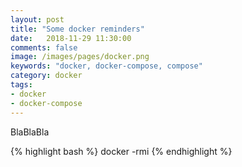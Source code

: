 ```yaml
---
layout: post
title: "Some docker reminders"
date:   2018-11-29 11:30:00
comments: false
image: /images/pages/docker.png
keywords: "docker, docker-compose, compose"
category: docker
tags:
- docker
- docker-compose
---
```


BlaBlaBla

{% highlight bash %}
docker -rmi 
{% endhighlight %}
